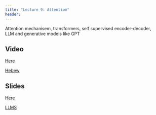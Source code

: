 ```yaml
---
title: "Lecture 9: Attention"
header:
---
```


Attention mechanisem, transformers, self supervised encoder-decoder, LLM
and generative models like GPT

## Video

[Here](https://panoptotech.cloud.panopto.eu/Panopto/Pages/Viewer.aspx?id=fceb6497-75a8-49bd-91c4-af7a00af1bf9)

[Hebew](https://panoptotech.cloud.panopto.eu/Panopto/Pages/Viewer.aspx?id=7bd352e6-5dc5-4fef-8902-b01400a2fa46)


## Slides

[Here](https://github.com/vistalab-technion/cs236781/blob/master/assets/236781_lecture_transformers.pptx)

[LLMS](https://github.com/vistalab-technion/cs236781/blob/master/assets/236781_LLM.pttx)
